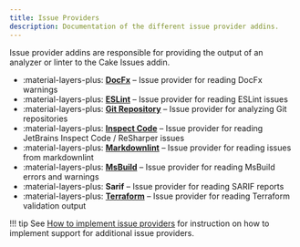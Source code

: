 ```yaml
---
title: Issue Providers
description: Documentation of the different issue provider addins.
---
```


Issue provider addins are responsible for providing the output of an analyzer or linter to the Cake Issues addin.

<div class="grid cards" markdown>

- :material-layers-plus: __[DocFx]__ – Issue provider for reading DocFx warnings
- :material-layers-plus: __[ESLint]__ – Issue provider for reading ESLint issues
- :material-layers-plus: __[Git Repository]__ – Issue provider for analyzing Git repositories
- :material-layers-plus: __[Inspect Code]__ – Issue provider for reading JetBrains Inspect Code  / ReSharper issues
- :material-layers-plus: __[Markdownlint]__ – Issue provider for reading issues from markdownlint
- :material-layers-plus: __[MsBuild]__ – Issue provider for reading MsBuild errors and warnings
- :material-layers-plus: __Sarif__ – Issue provider for reading SARIF reports
- :material-layers-plus: __[Terraform]__ – Issue provider for reading Terraform validation output

</div>

[DocFx]: docfx/index.md
[ESLint]: eslint/index.md
[Git Repository]: gitrepository/index.md
[Inspect Code]: inspectcode/index.md
[Markdownlint]: markdownlint/index.md
[MsBuild]: msbuild/index.md
[Terraform]: terraform/index.md

!!! tip
    See [How to implement issue providers] for instruction on how to implement support for additional issue providers.

[How to implement issue providers]: ../extending/issue-provider/overview.md
